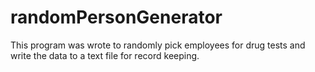 # randomPersonGenerator
This program was wrote to randomly pick employees for drug tests and write the data to a text file for record keeping.
